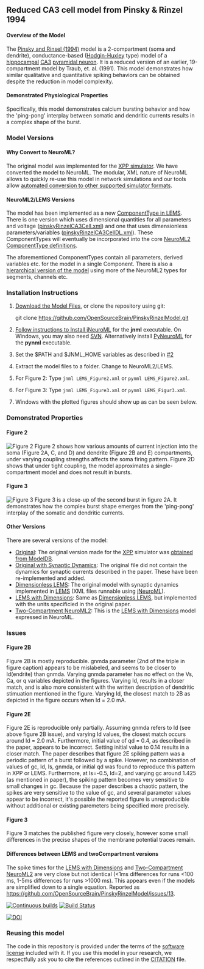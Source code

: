 ## Reduced CA3 cell model from Pinsky & Rinzel 1994

#### Overview of the Model

The [Pinsky and Rinsel (1994)](https://www.ncbi.nlm.nih.gov/pubmed/8792224) model is a 2-compartment (soma and dendrite), conductance-based ([Hodgin-Huxley](https://en.wikipedia.org/wiki/Hodgkin%E2%80%93Huxley_model) type) model of a [hippocampal](https://en.wikipedia.org/wiki/Hippocampus) [CA3](https://en.wikipedia.org/wiki/Region_III_of_hippocampus_proper) [pyramidal neuron](https://en.wikipedia.org/wiki/Pyramidal_cell). It is a reduced version of an earlier, 19-compartment model by Traub, et. al. (1991). This model demonstrates how similar qualitative and quantitative spiking behaviors can be obtained despite the reduction in model complexity.

#### Demonstrated Physiological Properties

Specifically, this model demonstrates calcium bursting behavior and how the 'ping-pong' interplay between somatic and dendritic currents results in a complex shape of the burst.

### Model Versions

#### Why Convert to NeuroML?

The original model was implemented for the [XPP simulator](http://www.math.pitt.edu/~bard/xpp/xpp.html). We have converted the model to NeuroML. The modular, XML nature of NeuroML allows to quickly re-use this model in network simulations and our tools allow [automated conversion to other supported simulator formats](https://neuroml.org/mappings).

#### NeuroML2/LEMS Versions

The model has been implemented as a new [ComponentType in LEMS](https://www.neuroml.org/lems_dev). There is one version which uses dimensional quantities for all parameters and voltage ([pinskyRinzelCA3Cell.xml](https://github.com/OpenSourceBrain/PinskyRinzelModel/blob/master/NeuroML2/LEMS/pinskyRinzelCA3Cell.xml)) and one that uses dimensionless parameters/variables ([pinskyRinzelCA3CellDL.xml](https://github.com/OpenSourceBrain/PinskyRinzelModel/blob/master/NeuroML2/LEMS_Dimensionless/pinskyRinzelCA3CellDL.xml)). These ComponentTypes will eventually be incorporated into the core [NeuroML2 ComponentType definitions](https://neuroml.org/NeuroML2CoreTypes/Cells.html).

The aforementioned ComponentTypes contain all parameters, derived variables etc. for the model in a single Component. There is also a [hierarchical version of the model](NeuroML2/twoCompartment) using more of the NeuroML2 types for segments, channels etc.

### Installation Instructions

1. [Download the Model Files](archive/master.zip), or clone the repository using git:

    git clone https://github.com/OpenSourceBrain/PinskyRinzelModel.git

2. [Follow instructions to Install jNeuroML](https://github.com/NeuroML/jNeuroML) for the **jnml** executable. On Windows, you may also need [SVN](https://subversion.apache.org/packages.html#windows). Alternatively install [PyNeuroML](https://github.com/NeuroML/pyNeuroML) for the **pynml** executable.
3. Set the $PATH and $JNML_HOME variables as described in [#2](https://github.com/NeuroML/jNeuroML)
4. Extract the model files to a folder. Change to NeuroML2/LEMS.
5. For Figure 2: Type `jnml LEMS_Figure2.xml` or `pynml LEMS_Figure2.xml`.
6. For Figure 3: Type `jnml LEMS_Figure3.xml` or `pynml LEMS_Figur3.xml`.
7. Windows with the plotted figures should show up as can be seen below.


### Demonstrated Properties

#### Figure 2

![Figure 2](https://raw.githubusercontent.com/OpenSourceBrain/PinskyRinzelModel/master/NeuroML2/Figure%202.png "Reproduced Figure 2")
Figure 2 shows how various amounts of current injection into the soma (Figure 2A, C, and D) and dendrite (Figure 2B and E) compartments, under varying coupling strengths affects the soma firing pattern. Figure 2D shows that under tight coupling, the model approximates a single-compartment model and does not result in bursts.

#### Figure 3

![Figure 3](https://raw.githubusercontent.com/OpenSourceBrain/PinskyRinzelModel/master/NeuroML2/Figure%203.png "Reproduced Figure 3")
Figure 3 is a close-up of the second burst in figure 2A. It demonstrates how the complex burst shape emerges from the 'ping-pong' interplay of the somatic and dendritic currents.

#### Other Versions

There are several versions of the model:

* [Original](XPP/booth_bose.ode): The original version made for the [XPP](http://www.math.pitt.edu/~bard/xpp/xpp.html) simulator was [obtained from ModelDB](https://senselab.med.yale.edu/ModelDB/ShowModel.cshtml?model=35358&file=\b04feb12\booth_bose.ode).
* [Original with Synaptic Dynamics](XPP/booth_bose_syn.ode): The original file did not contain the dynamics for synaptic currents described in the paper. These have been re-implemented and added.
* [Dimensionless LEMS](NeuroML2/LEMS_Dimensionless): The original model with synaptic dynamics implemented in [LEMS](https://neuroml.org/lems_dev) (XML files runnable using [jNeuroML](https://github.com/NeuroML/jNeuroML)).
* [LEMS with Dimensions](NeuroML2/LEMS): Same as [Dimensionless LEMS](NeuroML2/LEMS_Dimensionless), but implemented with the units specificied in the original paper.
* [Two-Compartment NeuroML2](NeuroML2/twoCompartment): This is the [LEMS with Dimensions](NeuroML2/LEMS) model expressed in NeuroML.

### Issues

#### Figure 2B

Figure 2B is mostly reproducible. gnmda parameter (2nd of the triple in figure caption) appears to be mislabeled, and seems to be closer to Id(endrite) than gnmda. Varying gnmda parameter has no effect on the Vs, Ca, or q variables depicted in the figures. Varying Id, results in a closer match, and is also more consistent with the written description of dendritic stimuation mentioned in the figure. Varying Id, the closest match to 2B as depicted in the figure occurs when Id = 2.0 mA.

#### Figure 2E

Figure 2E is reproducible only partially. Assuming gnmda refers to Id (see above figure 2B issue), and varying Id values, the closest match occurs around Id = 2.0 mA. Furthermore, initial value of qd = 0.4, as described in the paper, appears to be incorrect. Setting initial value to 0.14 results in a closer match. The paper describes that figure 2E spiking pattern was a periodic pattern of a burst followed by a spike. However, no combination of values of gc, Id, Is, gnmda, or initial qd was found to reproduce this pattern in XPP or LEMS. Furthermore, at Is=-0.5, Id=2, and varying gc around 1.425 (as mentioned in paper), the spiking pattern becomes very sensitive to small changes in gc. Because the paper describes a chaotic pattern, the spikes are very sensitive to the value of gc, and several parameter values appear to be incorrect, it's possible the reported figure is unreproducible without additional or existing paremeters being specified more precisely.

#### Figure 3

Figure 3 matches the published figure very closely, however some small differences in the precise shapes of the membrane potential traces remain.

#### Differences between LEMS and twoCompartment versions

The spike times for the [LEMS with Dimensions](NeuroML2/LEMS) and [Two-Compartment NeuroML2](NeuroML2/twoCompartment) are very close but not identical (<1ms differences for runs <100 ms, 1-5ms differences for runs >1000 ms). This appears even if the models are simplified down to a single equation. Reported as https://github.com/OpenSourceBrain/PinskyRinzelModel/issues/13.


[![Continuous builds](https://github.com/OpenSourceBrain/PinskyRinzelModel/actions/workflows/ci.yml/badge.svg)](https://github.com/OpenSourceBrain/PinskyRinzelModel/actions/workflows/ci.yml)
[![Build Status](https://travis-ci.com/OpenSourceBrain/PinskyRinzelModel.svg?branch=master)](https://travis-ci.com/OpenSourceBrain/PinskyRinzelModel)

[![DOI](https://www.zenodo.org/badge/9026580.svg)](https://www.zenodo.org/badge/latestdoi/9026580)

### Reusing this model

The code in this repository is provided under the terms of the [software license](LICENSE) included with it. If you use this model in your research, we respectfully ask you to cite the references outlined in the [CITATION](CITATION.md) file.
